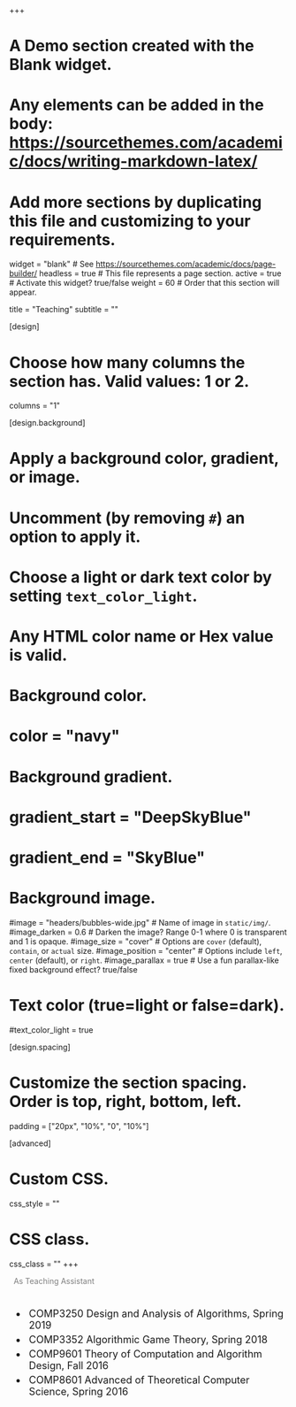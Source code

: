 +++
# A Demo section created with the Blank widget.
# Any elements can be added in the body: https://sourcethemes.com/academic/docs/writing-markdown-latex/
# Add more sections by duplicating this file and customizing to your requirements.

widget = "blank"  # See https://sourcethemes.com/academic/docs/page-builder/
headless = true  # This file represents a page section.
active = true  # Activate this widget? true/false
weight = 60  # Order that this section will appear.

title = "Teaching"
subtitle = ""

[design]
  # Choose how many columns the section has. Valid values: 1 or 2.
  columns = "1"

[design.background]
  # Apply a background color, gradient, or image.
  #   Uncomment (by removing `#`) an option to apply it.
  #   Choose a light or dark text color by setting `text_color_light`.
  #   Any HTML color name or Hex value is valid.

  # Background color.
  # color = "navy"
  
  # Background gradient.
  # gradient_start = "DeepSkyBlue"
  # gradient_end = "SkyBlue"
  
  # Background image.
  #image = "headers/bubbles-wide.jpg"  # Name of image in `static/img/`.
  #image_darken = 0.6  # Darken the image? Range 0-1 where 0 is transparent and 1 is opaque.
  #image_size = "cover"  #  Options are `cover` (default), `contain`, or `actual` size.
  #image_position = "center"  # Options include `left`, `center` (default), or `right`.
  #image_parallax = true  # Use a fun parallax-like fixed background effect? true/false

  # Text color (true=light or false=dark).
  #text_color_light = true

[design.spacing]
  # Customize the section spacing. Order is top, right, bottom, left.
  padding = ["20px", "10%", "0", "10%"]
  

[advanced]
 # Custom CSS. 
 css_style = ""
 
 # CSS class.
 css_class = ""
+++


<font color="grey">&nbsp; As Teaching Assistant</font>


<font size=4>
  <ul>
    <p style = "margin:40px"> </p>
    <li><p style = "margin:5px"> COMP3250 Design and Analysis of Algorithms, Spring 2019</p></li>
    <li><p style = "margin:5px"> COMP3352 Algorithmic Game Theory, Spring 2018</p></li>
    <li><p style = "margin:5px"> COMP9601 Theory of Computation and Algorithm Design, Fall 2016</p></li>
    <li><p style = "margin:5px"> COMP8601 Advanced of Theoretical Computer Science, Spring 2016</p></li>
  </ul>
</font>




